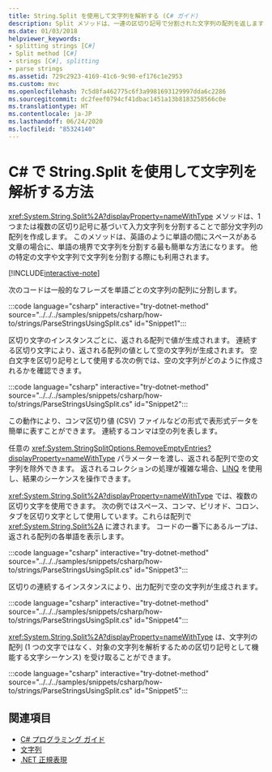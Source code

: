 ```yaml
---
title: String.Split を使用して文字列を解析する (C# ガイド)
description: Split メソッドは、一連の区切り記号で分割された文字列の配列を返します。 文字列を解析する簡単な方法です。
ms.date: 01/03/2018
helpviewer_keywords:
- splitting strings [C#]
- Split method [C#]
- strings [C#], splitting
- parse strings
ms.assetid: 729c2923-4169-41c6-9c90-ef176c1e2953
ms.custom: mvc
ms.openlocfilehash: 7c5d8fa462775c6f3a9981693129997dda6c2286
ms.sourcegitcommit: dc2feef0794cf41dbac1451a13b8183258566c0e
ms.translationtype: HT
ms.contentlocale: ja-JP
ms.lasthandoff: 06/24/2020
ms.locfileid: "85324140"
---
```

# <a name="how-to-parse-strings-using-stringsplit-in-c"></a>C\# で String.Split を使用して文字列を解析する方法

<xref:System.String.Split%2A?displayProperty=nameWithType> メソッドは、1 つまたは複数の区切り記号に基づいて入力文字列を分割することで部分文字列の配列を作成します。 このメソッドは、英語のように単語の間にスペースがある文章の場合に、単語の境界で文字列を分割する最も簡単な方法になります。 他の特定の文字や文字列で文字列を分割する際にも利用されます。

[!INCLUDE[interactive-note](~/includes/csharp-interactive-note.md)]

次のコードは一般的なフレーズを単語ごとの文字列の配列に分割します。

:::code language="csharp" interactive="try-dotnet-method" source="../../../samples/snippets/csharp/how-to/strings/ParseStringsUsingSplit.cs" id="Snippet1":::

区切り文字のインスタンスごとに、返される配列で値が生成されます。 連続する区切り文字により、返される配列の値として空の文字列が生成されます。 空白文字を区切り記号として使用する次の例では、空の文字列がどのように作成されるかを確認できます。

:::code language="csharp" interactive="try-dotnet-method" source="../../../samples/snippets/csharp/how-to/strings/ParseStringsUsingSplit.cs" id="Snippet2":::

この動作により、コンマ区切り値 (CSV) ファイルなどの形式で表形式データを簡単に表すことができます。 連続するコンマは空の列を表します。

任意の <xref:System.StringSplitOptions.RemoveEmptyEntries?displayProperty=nameWithType> パラメーターを渡し、返される配列で空の文字列を除外できます。 返されるコレクションの処理が複雑な場合、[LINQ](../programming-guide/concepts/linq/index.md) を使用し、結果のシーケンスを操作できます。

<xref:System.String.Split%2A?displayProperty=nameWithType> では、複数の区切り文字を使用できます。
次の例ではスペース、コンマ、ピリオド、コロン、タブを区切り文字として使用しています。これらは配列で <xref:System.String.Split%2A> に渡されます。
コードの一番下にあるループは、返される配列の各単語を表示します。

:::code language="csharp" interactive="try-dotnet-method" source="../../../samples/snippets/csharp/how-to/strings/ParseStringsUsingSplit.cs" id="Snippet3":::

区切りの連続するインスタンスにより、出力配列で空の文字列が生成されます。

:::code language="csharp" interactive="try-dotnet-method" source="../../../samples/snippets/csharp/how-to/strings/ParseStringsUsingSplit.cs" id="Snippet4":::

<xref:System.String.Split%2A?displayProperty=nameWithType> は、文字列の配列 (1 つの文字ではなく、対象の文字列を解析するための区切り記号として機能する文字シーケンス) を受け取ることができます。

:::code language="csharp" interactive="try-dotnet-method" source="../../../samples/snippets/csharp/how-to/strings/ParseStringsUsingSplit.cs" id="Snippet5":::

## <a name="see-also"></a>関連項目

- [C# プログラミング ガイド](../programming-guide/index.md)
- [文字列](../programming-guide/strings/index.md)
- [.NET 正規表現](../../standard/base-types/regular-expressions.md)
